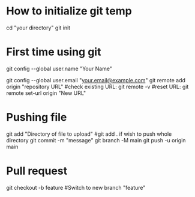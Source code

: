 # How to initialize git temp
cd "your directory"
git init

# First time using git
git config --global user.name "Your Name"

git config --global user.email "your.email@example.com"
git remote add origin "repository URL"
#check existing URL: git remote -v
#reset URL: git remote set-url origin "New URL"
  
# Pushing file
git add "Directory of file to upload"  #git add . if wish to push whole directory
git commit -m "message"
git branch -M main
git push -u origin main

# Pull request
git checkout -b feature  #Switch to new branch "feature"
